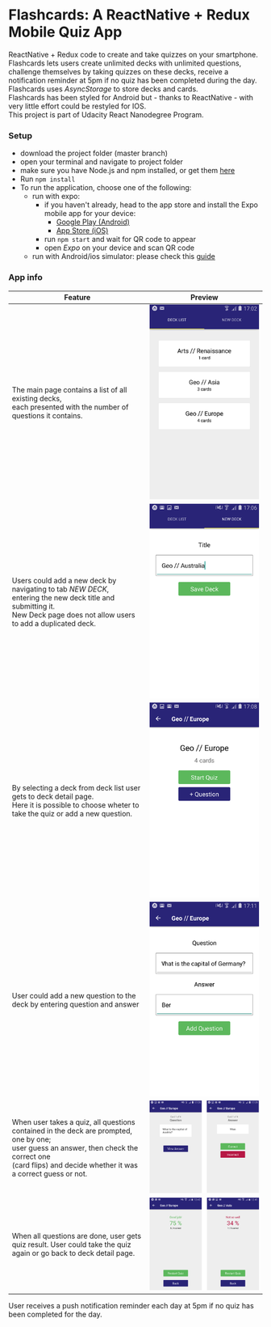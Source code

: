 Flashcards: A ReactNative + Redux Mobile Quiz App
===

ReactNative + Redux code to create and take quizzes on your smartphone.    
Flashcards lets users create unlimited decks with unlimited questions, challenge themselves by taking quizzes on these decks, receive a notification reminder at 5pm if no quiz has been completed during the day.    
Flashcards uses *AsyncStorage* to store decks and cards.    
Flashcards has been styled for Android but - thanks to ReactNative - with very little effort could be restyled for IOS.    
This project is part of Udacity React Nanodegree Program.

### Setup
* download the project folder (master branch)
* open your terminal and navigate to project folder
* make sure you have Node.js and npm installed, or get them [here](https://nodejs.org/it/download)
* Run `npm install`
* To run the application, choose one of the following:
    - run with expo:
        - if you haven't already, head to the app store and install the Expo mobile app for your device:
            - [Google Play (Android)](https://play.google.com/store/apps/details?id=host.exp.exponent)
            - [App Store (iOS)](https://itunes.apple.com/us/app/expo-client/id982107779)
        - run `npm start` and wait for QR code to appear
        - open *Expo* on your device and scan QR code
    - run with Android/ios simulator: please check this [guide](https://facebook.github.io/react-native/docs/getting-started.html)


### App info
| Feature | Preview |
| --- | --- |
| The main page contains a list of all existing decks, <br>each presented with the number of questions it contains.| ![Deck List](/screenshots/img1.png?raw=true)|
| Users could add a new deck by navigating to tab *NEW DECK*, <br>entering the new deck title and submitting it. <br>New Deck page does not allow users to add a duplicated deck.| ![New Deck](/screenshots/img2.png?raw=true) |
| By selecting a deck from deck list user gets to deck detail page. <br>Here it is possible to choose wheter to take the quiz or add a new question. | ![Deck Detail](/screenshots/img3.png?raw=true) |
| User could add a new question to the deck by entering question and answer |![New Question](/screenshots/img8.png?raw=true)|
| When user takes a quiz, all questions contained in the deck are prompted, one by one;<br> user guess an answer, then check the correct one <br> (card flips) and decide whether it was a correct guess or not. | ![Quiz](/screenshots/img4.png?raw=true&)|
| When all questions are done, user gets quiz result. User could take the quiz again or go back to deck detail page.| ![Quiz Result](/screenshots/img7.png?raw=true)|

User receives a push notification reminder each day at 5pm if no quiz has been completed for the day.
